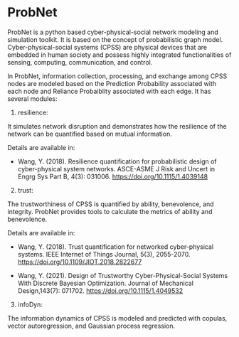 # ProbNet

ProbNet is a python based cyber-physical-social network modeling and simulation toolkit. It is based on the concept of probabilistic graph model. Cyber-physical-social systems (CPSS) are physical devices that are embedded in human society and possess highly integrated functionalities of sensing, computing, communication, and control. 

In ProbNet, information collection, processing, and exchange among CPSS nodes are modeled based on the Prediction Probability associated with each node and Reliance Probaiblity associated with each edge. It has several modules:

1) resilience:

It simulates network disruption and demonstrates how the resilience of the network can be quantified based on mutual information.

Details are available in:
- Wang, Y. (2018). Resilience quantification for probabilistic design of cyber-physical system networks. ASCE-ASME J Risk and Uncert in Engrg Sys Part B, 4(3): 031006. https://doi.org/10.1115/1.4039148

2) trust:

The trustworthiness of CPSS is quantified by ability, benevolence, and integrity. ProbNet provides tools to calculate the metrics of ability and benevolence.

Details are available in:
- Wang, Y. (2018). Trust quantification for networked cyber-physical systems. IEEE Internet of Things Journal, 5(3), 2055-2070. https://doi.org/10.1109/JIOT.2018.2822677

- Wang, Y. (2021). Design of Trustworthy Cyber-Physical-Social Systems With Discrete Bayesian Optimization. Journal of Mechanical Design,143(7): 071702.  https://doi.org/10.1115/1.4049532

3) infoDyn:

The information dynamics of CPSS is modeled and predicted with copulas, vector autoregression, and Gaussian process regression.

